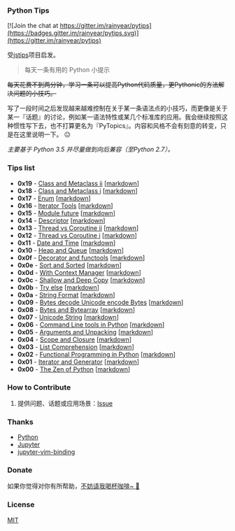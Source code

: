 ### Python Tips
[![Join the chat at https://gitter.im/rainyear/pytips](https://badges.gitter.im/rainyear/pytips.svg)](https://gitter.im/rainyear/pytips)

受[jstips](https://github.com/loverajoel/jstips)项目启发。

> 每天一条有用的 Python 小提示

~~每天花费不到两分钟，学习一条可以提高Python代码质量，更Pythonic的方法解决问题的小技巧。~~

写了一段时间之后发现越来越难控制在关于某一条语法点的小技巧，而更像是关于某一『话题』的讨论，例如某一语法特性或某几个标准库的应用。我会继续按照这种惯性写下去，也不打算更名为『PyTopics』。内容和风格不会有刻意的转变，只是在这里说明一下。 :neutral_face:


*主要基于 Python 3.5 并尽量做到向后兼容（至Python 2.7）。*

### Tips list

- **0x19** - [Class and Metaclass ii](https://github.com/rainyear/pytips/blob/master/Tips/2016-05-04-Class-and-Metaclass-ii.ipynb) [[markdown](https://github.com/rainyear/pytips/blob/master/Markdowns/2016-05-04-Class-and-Metaclass-ii.md)]
- **0x18** - [Class and Metaclass i](https://github.com/rainyear/pytips/blob/master/Tips/2016-05-01-Class-and-Metaclass-i.ipynb) [[markdown](https://github.com/rainyear/pytips/blob/master/Markdowns/2016-05-01-Class-and-Metaclass-i.md)]
- **0x17** - [Enum](https://github.com/rainyear/pytips/blob/master/Tips/2016-04-30-Enum.ipynb) [[markdown](https://github.com/rainyear/pytips/blob/master/Markdowns/2016-04-30-Enum.md)]
- **0x16** - [Iterator Tools](https://github.com/rainyear/pytips/blob/master/Tips/2016-04-13-Iterator-Tools.ipynb) [[markdown](https://github.com/rainyear/pytips/blob/master/Markdowns/2016-04-13-Iterator-Tools.md)]
- **0x15** - [Module future](https://github.com/rainyear/pytips/blob/master/Tips/2016-04-12-Module-future.ipynb) [[markdown](https://github.com/rainyear/pytips/blob/master/Markdowns/2016-04-12-Module-future.md)]
- **0x14** - [Descriptor](https://github.com/rainyear/pytips/blob/master/Tips/2016-04-08-Descriptor.ipynb) [[markdown](https://github.com/rainyear/pytips/blob/master/Markdowns/2016-04-08-Descriptor.md)]
- **0x13** - [Thread vs Coroutine ii](https://github.com/rainyear/pytips/blob/master/Tips/2016-04-07-Thread-vs-Coroutine-ii.ipynb) [[markdown](https://github.com/rainyear/pytips/blob/master/Markdowns/2016-04-07-Thread-vs-Coroutine-ii.md)]
- **0x12** - [Thread vs Coroutine i](https://github.com/rainyear/pytips/blob/master/Tips/2016-04-07-Thread-vs-Coroutine-i.ipynb) [[markdown](https://github.com/rainyear/pytips/blob/master/Markdowns/2016-04-07-Thread-vs-Coroutine-i.md)]
- **0x11** - [Date and Time](https://github.com/rainyear/pytips/blob/master/Tips/2016-03-30-Date-and-Time.ipynb) [[markdown](https://github.com/rainyear/pytips/blob/master/Markdowns/2016-03-30-Date-and-Time.md)]
- **0x10** - [Heap and Queue](https://github.com/rainyear/pytips/blob/master/Tips/2016-03-28-Heap-and-Queue.ipynb) [[markdown](https://github.com/rainyear/pytips/blob/master/Markdowns/2016-03-28-Heap-and-Queue.md)]
- **0x0f** - [Decorator and functools](https://github.com/rainyear/pytips/blob/master/Tips/2016-03-25-Decorator-and-functools.ipynb) [[markdown](https://github.com/rainyear/pytips/blob/master/Markdowns/2016-03-25-Decorator-and-functools.md)]
- **0x0e** - [Sort and Sorted](https://github.com/rainyear/pytips/blob/master/Tips/2016-03-24-Sort-and-Sorted.ipynb) [[markdown](https://github.com/rainyear/pytips/blob/master/Markdowns/2016-03-24-Sort-and-Sorted.md)]
- **0x0d** - [With Context Manager](https://github.com/rainyear/pytips/blob/master/Tips/2016-03-23-With-Context-Manager.ipynb) [[markdown](https://github.com/rainyear/pytips/blob/master/Markdowns/2016-03-23-With-Context-Manager.md)]
- **0x0c** - [Shallow and Deep Copy](https://github.com/rainyear/pytips/blob/master/Tips/2016-03-22-Shallow-and-Deep-Copy.ipynb) [[markdown](https://github.com/rainyear/pytips/blob/master/Markdowns/2016-03-22-Shallow-and-Deep-Copy.md)]
- **0x0b** - [Try else](https://github.com/rainyear/pytips/blob/master/Tips/2016-03-21-Try-else.ipynb) [[markdown](https://github.com/rainyear/pytips/blob/master/Markdowns/2016-03-21-Try-else.md)]
- **0x0a** - [String Format](https://github.com/rainyear/pytips/blob/master/Tips/2016-03-18-String-Format.ipynb) [[markdown](https://github.com/rainyear/pytips/blob/master/Markdowns/2016-03-18-String-Format.md)]
- **0x09** - [Bytes decode Unicode encode Bytes](https://github.com/rainyear/pytips/blob/master/Tips/2016-03-17-Bytes-decode-Unicode-encode-Bytes.ipynb) [[markdown](https://github.com/rainyear/pytips/blob/master/Markdowns/2016-03-17-Bytes-decode-Unicode-encode-Bytes.md)]
- **0x08** - [Bytes and Bytearray](https://github.com/rainyear/pytips/blob/master/Tips/2016-03-16-Bytes-and-Bytearray.ipynb) [[markdown](https://github.com/rainyear/pytips/blob/master/Markdowns/2016-03-16-Bytes-and-Bytearray.md)]
- **0x07** - [Unicode String](https://github.com/rainyear/pytips/blob/master/Tips/2016-03-15-Unicode-String.ipynb) [[markdown](https://github.com/rainyear/pytips/blob/master/Markdowns/2016-03-15-Unicode-String.md)]
- **0x06** - [Command Line tools in Python](https://github.com/rainyear/pytips/blob/master/Tips/2016-03-14-Command-Line-tools-in-Python.ipynb) [[markdown](https://github.com/rainyear/pytips/blob/master/Markdowns/2016-03-14-Command-Line-tools-in-Python.md)]
- **0x05** - [Arguments and Unpacking](https://github.com/rainyear/pytips/blob/master/Tips/2016-03-11-Arguments-and-Unpacking.ipynb) [[markdown](https://github.com/rainyear/pytips/blob/master/Markdowns/2016-03-11-Arguments-and-Unpacking.md)]
- **0x04** - [Scope and Closure](https://github.com/rainyear/pytips/blob/master/Tips/2016-03-10-Scope-and-Closure.ipynb) [[markdown](https://github.com/rainyear/pytips/blob/master/Markdowns/2016-03-10-Scope-and-Closure.md)]
- **0x03** - [List Comprehension](https://github.com/rainyear/pytips/blob/master/Tips/2016-03-09-List-Comprehension.ipynb) [[markdown](https://github.com/rainyear/pytips/blob/master/Markdowns/2016-03-09-List-Comprehension.md)]
- **0x02** - [Functional Programming in Python](https://github.com/rainyear/pytips/blob/master/Tips/2016-03-08-Functional-Programming-in-Python.ipynb) [[markdown](https://github.com/rainyear/pytips/blob/master/Markdowns/2016-03-08-Functional-Programming-in-Python.md)]
- **0x01** - [Iterator and Generator](https://github.com/rainyear/pytips/blob/master/Tips/2016-03-07-iterator-and-generator.ipynb) [[markdown](https://github.com/rainyear/pytips/blob/master/Markdowns/2016-03-07-iterator-and-generator.md)]
- **0x00** - [The Zen of Python](https://github.com/rainyear/pytips/blob/master/Tips/2016-03-06-The-Zen-of-Python.ipynb) [[markdown](https://github.com/rainyear/pytips/blob/master/Markdowns/2016-03-06-The-Zen-of-Python.md)]

### How to Contribute

1. 提供问题、话题或应用场景：[Issue](https://github.com/rainyear/pytips/issues)

### Thanks

- [Python](http://www.python.org/)
- [Jupyter](https://jupyter.org/)
- [jupyter-vim-binding](https://github.com/lambdalisue/jupyter-vim-binding)

### Donate

如果你觉得对你有所帮助，[不妨请我喝杯咖啡~ :beers:](http://rainy.im/donate/)

### License

[MIT](./LICENSE)
